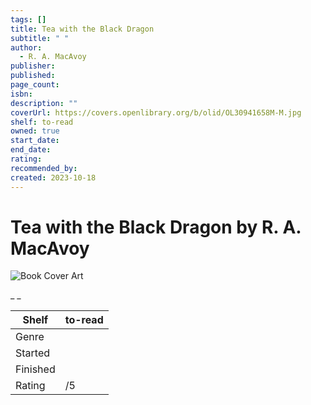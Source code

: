 ```yaml
---
tags: []
title: Tea with the Black Dragon
subtitle: " "
author:
  - R. A. MacAvoy
publisher: 
published: 
page_count: 
isbn: 
description: ""
coverUrl: https://covers.openlibrary.org/b/olid/OL30941658M-M.jpg
shelf: to-read
owned: true
start_date: 
end_date: 
rating: 
recommended_by: 
created: 2023-10-18
---
```


# Tea with the Black Dragon by R. A. MacAvoy

![Book Cover Art](https://covers.openlibrary.org/b/olid/OL30941658M-M.jpg)

_ _

| Shelf | to-read |
| --- | --- |
| Genre |  |
| Started |  |
| Finished |  |
| Rating | /5 |

